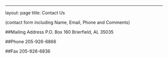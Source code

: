 ---
layout: page
title: Contact Us

(contact form including Name, Email, Phone and Comments)

##Mailing Address
P.O. Box 160
Brierfield, AL 35035

##Phone
205-926-6866

##Fax
205-926-6836



